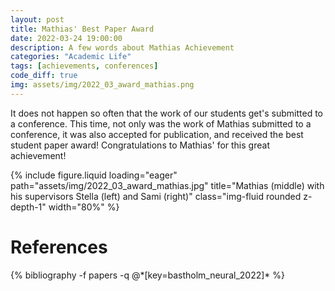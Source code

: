 ```yaml
---
layout: post
title: Mathias' Best Paper Award
date: 2022-03-24 19:00:00
description: A few words about Mathias Achievement
categories: "Academic Life"
tags: [achievements, conferences]
code_diff: true
img: assets/img/2022_03_award_mathias.png
---
```


It does not happen so often that the work of our students get's submitted to a conference. This time, not only was the work of Mathias submitted to a conference, it was also accepted for publication, and received the best student paper award! 
Congratulations to Mathias' for this great achievement!

<!--[assets/img/2022_03_award_mathias.png]-->

{% include figure.liquid loading="eager" path="assets/img/2022_03_award_mathias.jpg" title="Mathias (middle) with his supervisors Stella (left) and Sami (right)" class="img-fluid rounded z-depth-1"   width="80%" %}


<!--The corresponding paper 
"Neural Network-based Human Motion Smoother", Mathias Bastholm , Stella Graßhof, and Sami Brandt, In the International Conference on Pattern Recognition Applications and Methods (ICPRAM), Feb 2022 -->


# References
<div class="publications">
  {% bibliography -f papers -q @*[key=bastholm_neural_2022]* %}
</div>